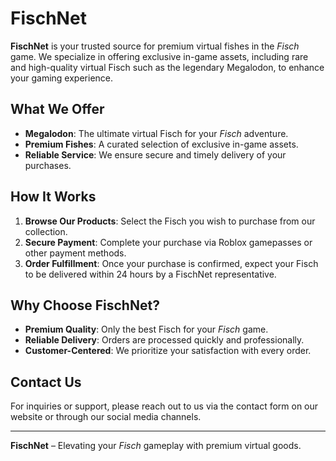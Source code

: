 # FischNet

**FischNet** is your trusted source for premium virtual fishes in the *Fisch* game. We specialize in offering exclusive in-game assets, including rare and high-quality virtual Fisch such as the legendary Megalodon, to enhance your gaming experience.

## What We Offer
- **Megalodon**: The ultimate virtual Fisch for your *Fisch* adventure.
- **Premium Fishes**: A curated selection of exclusive in-game assets.
- **Reliable Service**: We ensure secure and timely delivery of your purchases.

## How It Works
1. **Browse Our Products**: Select the Fisch you wish to purchase from our collection.
2. **Secure Payment**: Complete your purchase via Roblox gamepasses or other payment methods.
3. **Order Fulfillment**: Once your purchase is confirmed, expect your Fisch to be delivered within 24 hours by a FischNet representative.

## Why Choose FischNet?
- **Premium Quality**: Only the best Fisch for your *Fisch* game.
- **Reliable Delivery**: Orders are processed quickly and professionally.
- **Customer-Centered**: We prioritize your satisfaction with every order.

## Contact Us
For inquiries or support, please reach out to us via the contact form on our website or through our social media channels.

---

**FischNet** – Elevating your *Fisch* gameplay with premium virtual goods.
